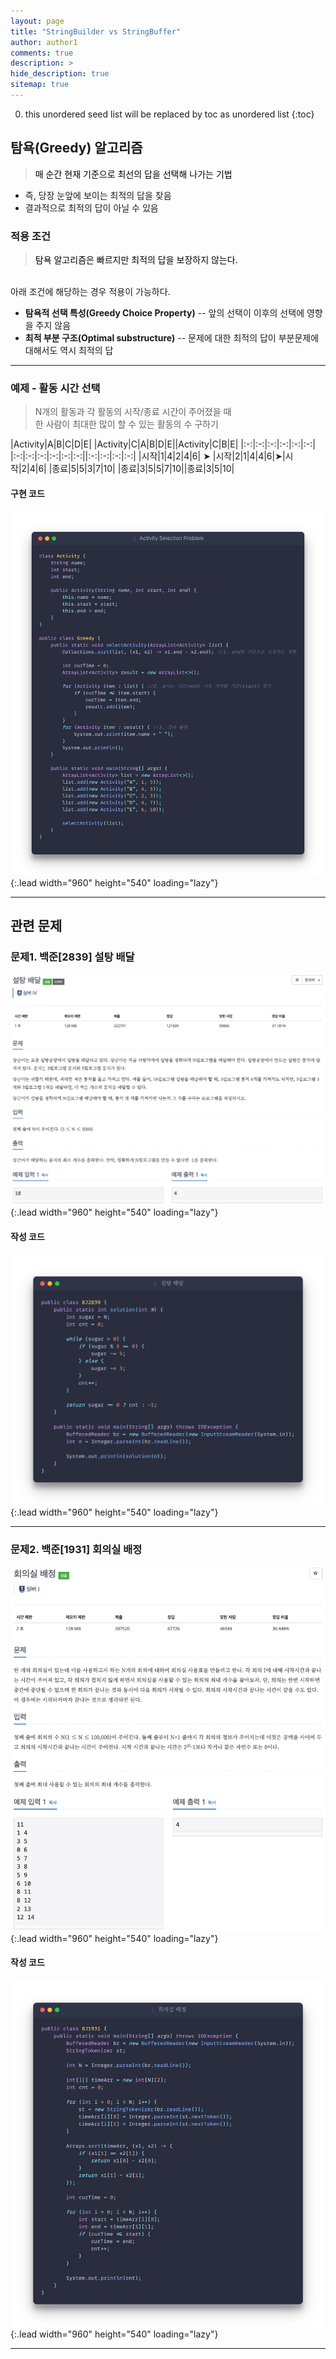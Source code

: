 ```yaml
---
layout: page
title: "StringBuilder vs StringBuffer"
author: author1
comments: true
description: >
hide_description: true
sitemap: true
---
```


0. this unordered seed list will be replaced by toc as unordered list 
{:toc}

## 탐욕(Greedy) 알고리즘
> <font color="black">매 순간 현재 기준으로 최선의 답을 선택해 나가는 기법</font>

- 즉, 당장 눈앞에 보이는 최적의 답을 찾음
- 결과적으로 최적의 답이 아닐 수 있음

### 적용 조건 
> <font color="black">탐욕 알고리즘은 빠르지만 최적의 답을 보장하지 않는다.</font>

<br>아래 조건에 해당하는 경우 적용이 가능하다.

- **탐욕적 선택 특성(Greedy Choice Property)**
-- 앞의 선택이 이후의 선택에 영향을 주지 않음
- **최적 부분 구조(Optimal substructure)**
-- 문제에 대한 최적의 답이 부분문제에 대해서도 역시 최적의 답
<hr>

### 예제 - 활동 시간 선택
> N개의 활동과 각 활동의 시작/종료 시간이 주어졌을 때<br>한 사람이 최대한 많이 할 수 있는 활동의 수 구하기

|Activity|A|B|C|D|E| |Activity|C|A|B|D|E||Activity|C|B|E|
|:-:|:-:|:-:|:-:|:-:|:-:| |:-:|:-:|:-:|:-:|:-:|:-:||:-:|:-:|:-:|:-:|
|시작|1|4|2|4|6| ➤ |시작|2|1|4|4|6|➤|시작|2|4|6|
|종료|5|5|3|7|10| |종료|3|5|5|7|10||종료|3|5|10|

#### 구현 코드
![image](/assets/study/algorithm/greedy/greedyEx.png){:.lead width="960" height="540" loading="lazy"}
<hr>

## 관련 문제
### 문제1. 백준[2839] 설탕 배달
![image](/assets/study/algorithm/greedy/bj2839a.png){:.lead width="960" height="540" loading="lazy"}

#### 작성 코드
![image](/assets/study/algorithm/greedy/bj2839b.png){:.lead width="960" height="540" loading="lazy"}
<hr>

### 문제2. 백준[1931] 회의실 배정
![image](/assets/study/algorithm/greedy/bj1931a.png){:.lead width="960" height="540" loading="lazy"}

#### 작성 코드
![image](/assets/study/algorithm/greedy/bj1931b.png){:.lead width="960" height="540" loading="lazy"}
<hr>
